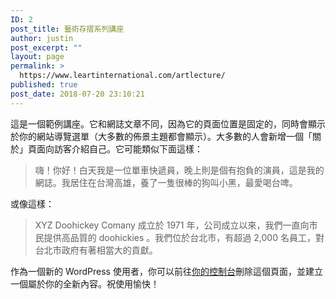 ```yaml
---
ID: 2
post_title: 藝術存摺系列講座
author: justin
post_excerpt: ""
layout: page
permalink: >
  https://www.leartinternational.com/artlecture/
published: true
post_date: 2018-07-20 23:10:21
---
```

這是一個範例講座。它和網誌文章不同，因為它的頁面位置是固定的，同時會顯示於你的網站導覽選單（大多數的佈景主題都會顯示）。大多數的人會新增一個「關於」頁面向訪客介紹自己。它可能類似下面這樣：
<blockquote>嗨！你好！白天我是一位單車快遞員，晚上則是個有抱負的演員，這是我的網誌。我居住在台灣高雄，養了一隻很棒的狗叫小黑，最愛喝台啤。</blockquote>
或像這樣：
<blockquote>XYZ Doohickey Comany 成立於 1971 年，公司成立以來，我們一直向市民提供高品質的 doohickies 。我們位於台北市，有超過 2,000 名員工，對台北市政府有著相當大的貢獻。</blockquote>
作為一個新的 WordPress 使用者，你可以前往<a href="http://www.leartinternational.com/wordpress/wp-admin/">你的控制台</a>刪除這個頁面，並建立一個屬於你的全新內容。祝使用愉快！